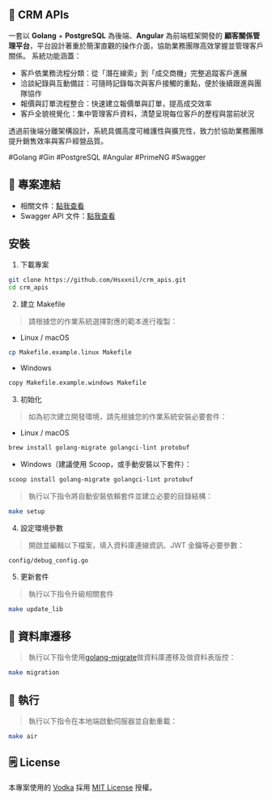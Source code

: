 ## 📍 CRM APIs

一套以 **Golang** + **PostgreSQL** 為後端、**Angular** 為前端框架開發的 **顧客關係管理平台**，平台設計著重於簡潔直觀的操作介面，協助業務團隊高效掌握並管理客戶關係。
系統功能涵蓋：
* 客戶依業務流程分類：從「潛在線索」到「成交商機」完整追蹤客戶進展
* 洽談紀錄與互動備註：可隨時記錄每次與客戶接觸的重點，便於後續跟進與團隊協作
* 報價與訂單流程整合：快速建立報價單與訂單，提高成交效率
* 客戶全貌視覺化：集中管理客戶資料，清楚呈現每位客戶的歷程與當前狀況

透過前後端分離架構設計，系統具備高度可維護性與擴充性，致力於協助業務團隊提升銷售效率與客戶經營品質。

#Golang #Gin #PostgreSQL #Angular #PrimeNG #Swagger

## 🔗 專案連結

* 相關文件：[點我查看](https://hsxxnil.notion.site/Collective-11c5b51f95f58185ba96dcb6fde626e1)
* Swagger API 文件：[點我查看](https://hsxxnil.github.io/swagger-ui/?urls.primaryName=CRM)

## 安裝
1. 下載專案

```bash
git clone https://github.com/Hsxxnil/crm_apis.git
cd crm_apis
```

2. 建立 Makefile

> 請根據您的作業系統選擇對應的範本進行複製：
* Linux / macOS
```bash
cp Makefile.example.linux Makefile
```

* Windows
```bash
copy Makefile.example.windows Makefile
```


3. 初始化

> 如為初次建立開發環境，請先根據您的作業系統安裝必要套件：
* Linux / macOS
```bash
brew install golang-migrate golangci-lint protobuf
```

* Windows（建議使用 Scoop，或手動安裝以下套件）：
```bash
scoop install golang-migrate golangci-lint protobuf
```

> 執行以下指令將自動安裝依賴套件並建立必要的目錄結構：
```bash
make setup
```

4. 設定環境參數

> 開啟並編輯以下檔案，填入資料庫連線資訊、JWT 金鑰等必要參數：
```file
config/debug_config.go
```

5. 更新套件

>執行以下指令升級相關套件
```bash
make update_lib
```

## 📁 資料庫遷移

> 執行以下指令使用[golang-migrate](https://github.com/golang-migrate/migrate)做資料庫遷移及做資料表版控：
```bash
make migration
```

## 🚀 執行
> 執行以下指令在本地端啟動伺服器並自動重載：
```bash
make air
```

## 🗒️ License

本專案使用的 [Vodka](https://github.com/dylanlyu/vodka) 採用 [MIT License](https://opensource.org/licenses/MIT) 授權。
